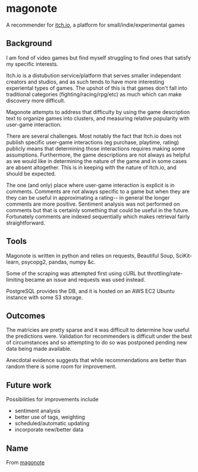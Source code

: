 # magonote

A recommender for [itch.io](https://itch.io/), a platform for 
small/indie/experimental games

## Background

I am fond of video games but find myself struggling to find ones that satisfy 
my specific interests.

Itch.io is a distubution service/platform that serves smaller independant 
creators and studios, and as such tends to have more interesting experiental 
types of games. The upshot of this is that games don't fall into traditional
categories (fighting/racing/rpg/etc) as much which can make discovery more 
difficult. 

Magonote attempts to address that difficulty by using the game description text
to organize games into clusters, and measuring relative popularity with 
user-game interaction.

There are several challenges. Most notably the fact that Itch.io does not 
publish specific user-game interactions (eg purchase, playtime, rating) 
publicly means that determining those interactions requires making some 
assumptions. Furthermore, the game descriptions are not always as helpful as
we would like in determining the nature of the game and in some cases are 
absent altogether. This is in keeping with the nature of Itch.io, and should 
be expected.

The one (and only) place where user-game interaction is explicit is in 
comments. Comments are not always specific to a game but when they are they can
be useful in approximating a rating-- in general the longer comments are more
positive. Sentiment analysis was not performed on comments but that is 
certainly something that could be useful in the future. Fortunately comments 
are indexed sequentially which makes retrieval fairly straightforward.

## Tools

Magonote is written in python and relies on requests, Beautiful Soup, 
SciKit-learn, psycopg2, pandas, numpy &c.

Some of the scraping was attempted first using cURL but 
throttling/rate-limiting became an issue and requests was used instead.

PostgreSQL provides the DB, and it is hosted on an AWS EC2 Ubuntu instance with 
some S3 storage.

## Outcomes

The matricies are pretty sparse and it was difficult to determine how useful 
the predictions were. Validation for recommenders is difficult under the best 
of circumstances and so attempting to do so was postponed pending new data 
being made available.

Anecdotal evidence suggests that while recommendations are better than random 
there is some room for improvement.

## Future work

Possibilities for improvements include

- sentiment analysis
- better use of tags, weighting
- scheduled/automatic updating
- incorporate new/better data

## Name

From [magonote](https://jisho.org/search/%E5%AD%AB%E3%81%AE%E6%89%8B)





